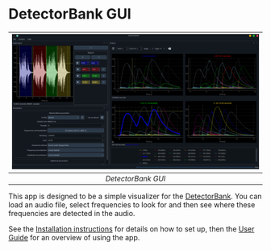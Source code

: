 # DetectorBank GUI

| ![Application window](img/db-gui.png)
|:--:|
| *DetectorBank GUI* |

This app is designed to be a simple visualizer for the 
[DetectorBank](https://keziah55.github.io/DetectorBank/).
You can load an audio file, select frequencies to look for and 
then see where these frequencies are detected in the audio.

See the [Installation instructions](installation.md) for details on how to set up,
then the [User Guide](user_guide.md) for an overview of using the app.

